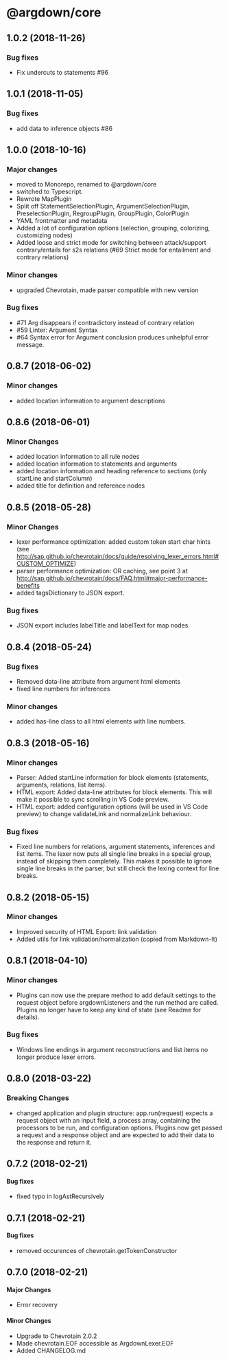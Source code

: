 # @argdown/core

## 1.0.2 (2018-11-26)

### Bug fixes

* Fix undercuts to statements #96

## 1.0.1 (2018-11-05)

### Bug fixes

* add data to inference objects #86

## 1.0.0 (2018-10-16)

### Major changes

* moved to Monorepo, renamed to @argdown/core
* switched to Typescript.
* Rewrote MapPlugin
* Split off StatementSelectionPlugin, ArgumentSelectionPlugin, PreselectionPlugin, RegroupPlugin, GroupPlugin, ColorPlugin
* YAML frontmatter and metadata
* Added a lot of configuration options (selection, grouping, colorizing, customizing nodes)
* Added loose and strict mode for switching between attack/support contrary/entails for s2s relations (#69 Strict mode for entailment and contrary relations)

### Minor changes

* upgraded Chevrotain, made parser compatible with new version

### Bug fixes

* #71 Arg disappears if contradictory instead of contrary relation
* #59 Linter: Argument Syntax
* #64 Syntax error for Argument conclusion produces unhelpful error message.

## 0.8.7 (2018-06-02)

### Minor changes

* added location information to argument descriptions

## 0.8.6 (2018-06-01)

### Minor Changes

* added location information to all rule nodes
* added location information to statements and arguments
* added location information and heading reference to sections (only startLine and startColumn)
* added title for definition and reference nodes

## 0.8.5 (2018-05-28)

### Minor Changes

* lexer performance optimization: added custom token start char hints (see http://sap.github.io/chevrotain/docs/guide/resolving_lexer_errors.html#CUSTOM_OPTIMIZE)
* parser performance optimization: OR caching, see point 3 at http://sap.github.io/chevrotain/docs/FAQ.html#major-performance-benefits
* added tagsDictionary to JSON export.

### Bug fixes

* JSON export includes labelTitle and labelText for map nodes

## 0.8.4 (2018-05-24)

### Bug fixes

* Removed data-line attribute from argument html elements
* fixed line numbers for inferences

### Minor changes

* added has-line class to all html elements with line numbers.

## 0.8.3 (2018-05-16)

### Minor changes

* Parser: Added startLine information for block elements (statements, arguments, relations, list items).
* HTML export: Added data-line attributes for block elements. This will make it possible to sync scrolling in VS Code preview.
* HTML export: added configuration options (will be used in VS Code preview) to change validateLink and normalizeLink behaviour.

### Bug fixes

* Fixed line numbers for relations, argument statements, inferences and list items. The lexer now puts all single line breaks in a special group, instead of skipping them completely. This makes it possible to ignore single line breaks in the parser, but still check the lexing context for line breaks.

## 0.8.2 (2018-05-15)

### Minor changes

* Improved security of HTML Export: link validation
* Added utils for link validation/normalization (copied from Markdown-It)

## 0.8.1 (2018-04-10)

### Minor changes

* Plugins can now use the prepare method to add default settings to the request object before argdownListeners and the run method are called. Plugins no longer have to keep any kind of state (see Readme for details).

### Bug fixes

* Windows line endings in argument reconstructions and list items no longer produce lexer errors.

## 0.8.0 (2018-03-22)

### Breaking Changes

* changed application and plugin structure: app.run(request) expects a request object with an input field, a process array, containing the processors to be run, and configuration options. Plugins now get passed a request and a response object and are expected to add their data to the response and return it.

## 0.7.2 (2018-02-21)

#### Bug fixes

* fixed typo in logAstRecursively

## 0.7.1 (2018-02-21)

#### Bug fixes

* removed occurences of chevrotain.getTokenConstructor

## 0.7.0 (2018-02-21)

#### Major Changes

* Error recovery

#### Minor Changes

* Upgrade to Chevrotain 2.0.2
* Made chevrotain.EOF accessible as ArgdownLexer.EOF
* Added CHANGELOG.md
